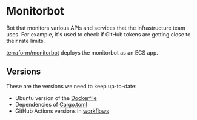 # Monitorbot

Bot that monitors various APIs and services that the infrastructure team uses.
For example, it's used to check if GitHub tokens are getting close to their rate limits.

[terraform/monitorbot] deploys the monitorbot as an ECS app.

## Versions

These are the versions we need to keep up-to-date:

- Ubuntu version of the [Dockerfile]
- Dependencies of [Cargo.toml]
- GitHub Actions versions in [workflows]

[Dockerfile]: https://github.com/rust-lang/monitorbot/blob/master/Dockerfile
[Cargo.toml]: https://github.com/rust-lang/monitorbot/blob/master/Cargo.toml
[workflows]: https://github.com/rust-lang/monitorbot/blob/master/.github/workflows/main.yml
[terraform/monitorbot]: https://github.com/rust-lang/simpleinfra/blob/master/terraform/monitorbot/

